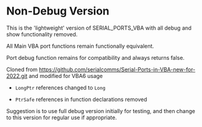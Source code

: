 # Non-Debug Version
This is the 'lightweight' version of SERIAL_PORTS_VBA with all debug and show functionality removed.

All Main VBA port functions remain functionally equivalent. 

Port debug function remains for compatibility and always returns false.

Cloned from https://github.com/serialcomms/Serial-Ports-in-VBA-new-for-2022.git and modified for VBA6 usage

* `LongPtr` references changed to `Long`

* `PtrSafe` references in function declarations removed


Suggestion is to use full debug version initially for testing, and then change to this version for regular use if appropriate. 
